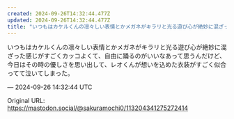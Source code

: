 ```yaml
---
created: 2024-09-26T14:32:44.477Z
updated: 2024-09-26T14:32:44.477Z
title: "いつもはカケルくんの凛々しい表情とかメガネがキラリと光る遊び心が絶妙に混ざった感じがすごくカッコよくて、自由に踊るのがいいなあって思うんだけど、今日はその時の優[...]"
---
```


<p>いつもはカケルくんの凛々しい表情とかメガネがキラリと光る遊び心が絶妙に混ざった感じがすごくカッコよくて、自由に踊るのがいいなあって思うんだけど、今日はその時の優しさを思い出して、レオくんが想いを込めた衣装がすごく似合ってて泣いてしまった。</p>

&mdash; 2024-09-26 14:32:44 UTC

Original URL: https://mastodon.social/@sakuramochi0/113204341275272414
